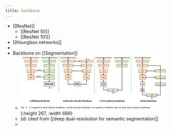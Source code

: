 ```yaml
---
title: backbone
---
```


- [[ResNet]]
	- [[ResNet 50]]
	- [[ResNet 101]]
- [[Hourglass networks]]
-
- Backbone on [[Segmentation]]
	- ![image.png](/assets/pages_backbone_1611297300063_0.png){:height 267, :width 689}
	- (d) cited from [[deep dual-resolution for semantic segmentation]]
	-